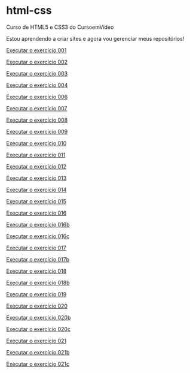 # html-css
 Curso de HTML5 e CSS3 do CursoemVídeo

 Estou aprendendo a criar sites e agora vou gerenciar meus repositórios!
 
<a href="https://fagneramorim.github.io/html-css/exercicios/ex001/index.html" target="_blank" rel="external">Executar o exercício 001</a>

<a href="https://fagneramorim.github.io/html-css/exercicios/ex002/index.html" target="_blank" rel="external">Executar o exercício 002</a>

<a href="https://fagneramorim.github.io/html-css/exercicios/ex003/index.html" target="_blank" rel="external">Executar o exercício 003</a>

<a href="https://fagneramorim.github.io/html-css/exercicios/ex004/index.html" target="_blank" rel="external">Executar o exercício 004</a>

<a href="https://fagneramorim.github.io/html-css/exercicios/ex006/index.html" target="_blank" rel="external">Executar o exercício 006</a>

<a href="https://fagneramorim.github.io/html-css/exercicios/ex007/index.html" target="_blank" rel="external">Executar o exercício 007</a>

<a href="https://fagneramorim.github.io/html-css/exercicios/ex008/index.html" target="_blank" rel="external">Executar o exercício 008</a>

<a href="https://fagneramorim.github.io/html-css/exercicios/ex009/index.html" target="_blank" rel="external">Executar o exercício 009</a>

<a href="https://fagneramorim.github.io/html-css/exercicios/ex010/index.html" target="_blank" rel="external">Executar o exercício 010</a>

<a href="https://fagneramorim.github.io/html-css/exercicios/ex011/index.html" target="_blank" rel="external">Executar o exercício 011</a>

<a href="https://fagneramorim.github.io/html-css/exercicios/ex012/index.html">Executar o exercício 012</a>

<a href="https://fagneramorim.github.io/html-css/exercicios/ex013/index.html" target="_blank" rel="external">Executar o exercício 013</a>

<a href="https://fagneramorim.github.io/html-css/exercicios/ex014/index.html" target="_blank" rel="external">Executar o exercício 014</a>

<a href="https://fagneramorim.github.io/html-css/exercicios/ex015/index.html">Executar o exercício 015</a>

<a href="https://fagneramorim.github.io/html-css/exercicios/ex016/cor01.html" target="_blank" rel="external">Executar o exercício 016</a>

<a href="https://fagneramorim.github.io/html-css/exercicios/ex016/cor02.html" target="_blank" rel="external">Executar o exercício 016b</a>

<a href="https://fagneramorim.github.io/html-css/exercicios/ex016/cor03.html" target="_blank" rel="external">Executar o exercício 016c</a>

<a href="https://fagneramorim.github.io/html-css/exercicios/ex017/fonte01.html" target="_blank" rel="external">Executar o exercício 017</a>

<a href="https://fagneramorim.github.io/html-css/exercicios/ex017/fonte02.html" target="_blank" rel="external">Executar o exercício 017b</a>

<a href="https://fagneramorim.github.io/html-css/exercicios/ex018/font01.html">Executar o exercício 018</a>

<a href="https://fagneramorim.github.io/html-css/exercicios/ex018/font02.html" target="_blank" rel="external">Executar o exercício 018b</a>

<a href="https://fagneramorim.github.io/html-css/exercicios/ex019/seletor01.html" target="_blank" rel="external">Executar o exercício 019</a>

<a href="https://fagneramorim.github.io/html-css/exercicios/ex020/hover.html" target="_blank" rel="external">Executar o exercício 020</a>

<a href="https://fagneramorim.github.io/html-css/exercicios/ex020/links.html" target="_blank" rel="external">Executar o exercício 020b</a>

<a href="https://fagneramorim.github.io/html-css/exercicios/ex020/pseudoclasse.html" target="_blank" rel="external">Executar o exercício 020c</a>

<a href="https://fagneramorim.github.io/html-css/exercicios/ex021/caixa01.html" target="_blank" rel="external">Executar o exercício 021</a>

<a href="https://fagneramorim.github.io/html-css/exercicios/ex021/caixa02.html" target="_blank" rel="external">Executar o exercício 021b</a>

<a href="https://fagneramorim.github.io/html-css/exercicios/ex021/caixa03.html" target="_blank" rel="external">Executar o exercício 021c</a>